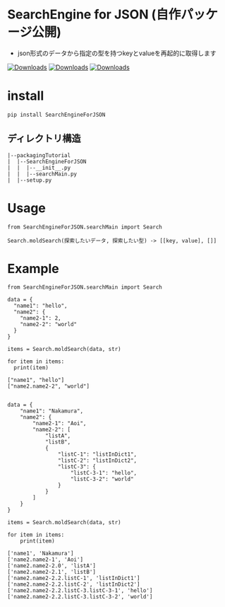 
# SearchEngine for JSON (自作パッケージ公開)
* json形式のデータから指定の型を持つkeyとvalueを再起的に取得します

[![Downloads](https://pepy.tech/badge/searchengineforjson)](https://pepy.tech/project/searchengineforjson)
[![Downloads](https://pepy.tech/badge/searchengineforjson/month)](https://pepy.tech/project/searchengineforjson)
[![Downloads](https://pepy.tech/badge/searchengineforjson/week)](https://pepy.tech/project/searchengineforjson)

# install
```bash
pip install SearchEngineForJSON
```
## ディレクトリ構造
```
|--packagingTutorial
|  |--SearchEngineForJSON
|  |  |--__init__.py
|  |  |--searchMain.py
|  |--setup.py
```

# Usage
```
from SearchEngineForJSON.searchMain import Search

Search.moldSearch(探索したいデータ, 探索したい型) -> [[key, value], []]
```

# Example
```
from SearchEngineForJSON.searchMain import Search

data = {
  "name1": "hello",
  "name2": {
    "name2-1": 2,
    "name2-2": "world"
  }
}

items = Search.moldSearch(data, str)

for item in items:
  print(item)

["name1", "hello"]
["name2.name2-2", "world"]


data = {
    "name1": "Nakamura",
    "name2": {
        "name2-1": "Aoi",
        "name2-2": [
            "listA",
            "listB",
            {
                "listC-1": "listInDict1",
                "listC-2": "listInDict2",
                "listC-3": {
                    "listC-3-1": "hello",
                    "listC-3-2": "world"
                }
            }
        ]
    }
}

items = Search.moldSearch(data, str)

for item in items:
    print(item)

['name1', 'Nakamura']
['name2.name2-1', 'Aoi']
['name2.name2-2.0', 'listA']
['name2.name2-2.1', 'listB']
['name2.name2-2.2.listC-1', 'listInDict1']
['name2.name2-2.2.listC-2', 'listInDict2']
['name2.name2-2.2.listC-3.listC-3-1', 'hello']
['name2.name2-2.2.listC-3.listC-3-2', 'world']


```


